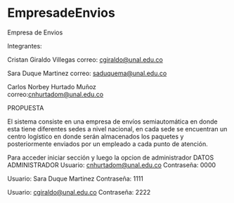 # EmpresadeEnvios
Empresa de Envios

Integrantes:

Cristan Giraldo Villegas
correo: cgiraldo@unal.edu.co       

Sara Duque Martinez
correo: saduquema@unal.edu.co

Carlos Norbey Hurtado Muñoz        
correo:cnhurtadom@unal.edu.co

PROPUESTA

El sistema consiste en una empresa de envíos semiautomática en donde esta tiene diferentes sedes a nivel nacional, en cada sede se encuentran un centro logístico en donde serán almacenados los paquetes y posteriormente enviados por un empleado a cada punto de atención.

Para acceder iniciar sección y luego la opcion de administrador
DATOS ADMINISTRADOR
Usuario: cnhurtadom@unal.edu.co
Contraseña: 0000

Usuario: Sara Duque Martinez
Contraseña: 1111

Usuario: cgiraldo@unal.edu.co
Contraseña: 2222

